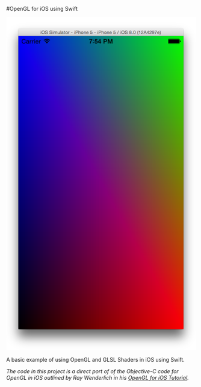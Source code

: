 #OpenGL for iOS using Swift

![Example](example.png)

A basic example of using OpenGL and GLSL Shaders in iOS using Swift.

*The code in this project is a direct port of of the Objective-C code for OpenGL in iOS outlined by Ray Wenderlich in his [OpenGL for iOS Tutorial](http://www.raywenderlich.com/3664/opengl-tutorial-for-ios-opengl-es-2-0).*
